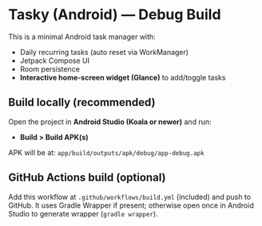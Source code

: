 # Tasky (Android) — Debug Build

This is a minimal Android task manager with:
- Daily recurring tasks (auto reset via WorkManager)
- Jetpack Compose UI
- Room persistence
- **Interactive home-screen widget (Glance)** to add/toggle tasks

## Build locally (recommended)
Open the project in **Android Studio (Koala or newer)** and run:
- **Build > Build APK(s)**

APK will be at: `app/build/outputs/apk/debug/app-debug.apk`

## GitHub Actions build (optional)
Add this workflow at `.github/workflows/build.yml` (included) and push to GitHub.
It uses Gradle Wrapper if present; otherwise open once in Android Studio to generate wrapper (`gradle wrapper`).
